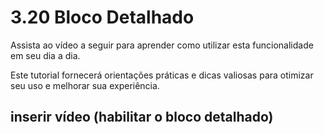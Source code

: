 # 3.20 Bloco Detalhado

Assista ao vídeo a seguir para aprender como utilizar esta funcionalidade em seu dia a dia. 

Este tutorial fornecerá orientações práticas e dicas valiosas para otimizar seu uso e melhorar sua experiência.

## inserir vídeo (habilitar o bloco detalhado)
